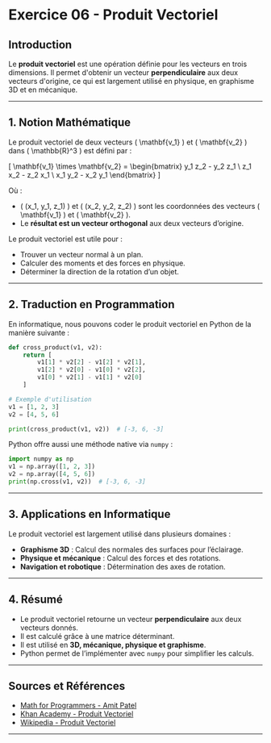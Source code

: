 # Exercice 06 - Produit Vectoriel

## Introduction
Le **produit vectoriel** est une opération définie pour les vecteurs en trois dimensions. Il permet d'obtenir un vecteur **perpendiculaire** aux deux vecteurs d'origine, ce qui est largement utilisé en physique, en graphisme 3D et en mécanique.

---

## 1. Notion Mathématique
Le produit vectoriel de deux vecteurs \( \mathbf{v_1} \) et \( \mathbf{v_2} \) dans \( \mathbb{R}^3 \) est défini par :

\[
\mathbf{v_1} \times \mathbf{v_2} =
\begin{bmatrix}
  y_1 z_2 - y_2 z_1 \\
  z_1 x_2 - z_2 x_1 \\
  x_1 y_2 - x_2 y_1
\end{bmatrix}
\]

Où :
- \( (x_1, y_1, z_1) \) et \( (x_2, y_2, z_2) \) sont les coordonnées des vecteurs \( \mathbf{v_1} \) et \( \mathbf{v_2} \).
- Le **résultat est un vecteur orthogonal** aux deux vecteurs d’origine.

Le produit vectoriel est utile pour :
- Trouver un vecteur normal à un plan.
- Calculer des moments et des forces en physique.
- Déterminer la direction de la rotation d’un objet.

---

## 2. Traduction en Programmation
En informatique, nous pouvons coder le produit vectoriel en Python de la manière suivante :

```python
def cross_product(v1, v2):
    return [
        v1[1] * v2[2] - v1[2] * v2[1],
        v1[2] * v2[0] - v1[0] * v2[2],
        v1[0] * v2[1] - v1[1] * v2[0]
    ]

# Exemple d'utilisation
v1 = [1, 2, 3]
v2 = [4, 5, 6]

print(cross_product(v1, v2))  # [-3, 6, -3]
```

Python offre aussi une méthode native via `numpy` :

```python
import numpy as np
v1 = np.array([1, 2, 3])
v2 = np.array([4, 5, 6])
print(np.cross(v1, v2))  # [-3, 6, -3]
```

---

## 3. Applications en Informatique
Le produit vectoriel est largement utilisé dans plusieurs domaines :
- **Graphisme 3D** : Calcul des normales des surfaces pour l’éclairage.
- **Physique et mécanique** : Calcul des forces et des rotations.
- **Navigation et robotique** : Détermination des axes de rotation.

---

## 4. Résumé
- Le produit vectoriel retourne un vecteur **perpendiculaire** aux deux vecteurs donnés.
- Il est calculé grâce à une matrice déterminant.
- Il est utilisé en **3D, mécanique, physique et graphisme**.
- Python permet de l’implémenter avec `numpy` pour simplifier les calculs.

---

## Sources et Références
- [Math for Programmers - Amit Patel](https://amitness.com/posts/math-for-programmers)
- [Khan Academy - Produit Vectoriel](https://www.khanacademy.org/math/linear-algebra/vectors-and-spaces/dot-cross-products/v/defining-the-cross-product)
- [Wikipedia - Produit Vectoriel](https://fr.wikipedia.org/wiki/Produit_vectoriel)

---
